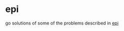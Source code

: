 # epi

go solutions of some of the problems described in [epi][epi-link]

[epi-link]: https://www.amazon.com/Elements-Programming-Interviews-Insiders-Guide/dp/1479274836/
